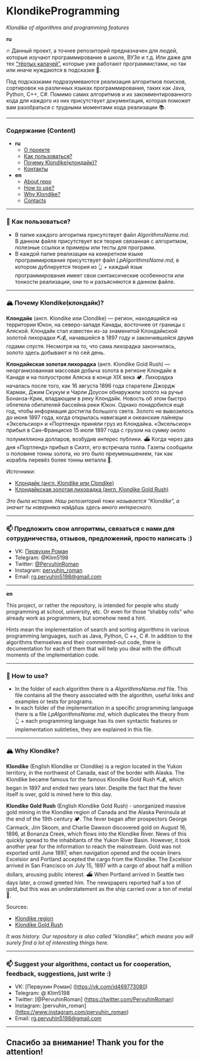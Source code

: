 <a name="о_проекте"></a> 
# KlondikeProgramming

*Klondike of algorithms and programming features*

**ru**

🔥 Данный проект, а точнее репозиторий предназначен для людей, которые изучают программирование в школе, ВУЗе и т.д. Или даже для тех [“тёртых калачей”](https://ru.wiktionary.org/wiki/%D1%82%D1%91%D1%80%D1%82%D1%8B%D0%B9_%D0%BA%D0%B0%D0%BB%D0%B0%D1%87), которые уже работают программистами, но так или иначе нуждаются в подсказке 📄.


Под подсказками подразумеваются реализация алгоритмов поисков, сортировок на различных языках программирования, таких как Java, Python, C++, C#. Помимо самих алгоритмов и их закомментированного кода для каждого из них присутствует документация, которая поможет вам разобраться с трудными моментами кода реализации 📚.

---

### Содержание (Content)

* **ru**
  * [О проекте](#о_проекте) 
  * [Как пользоваться?](#как_пользоваться)
  * [Почему Klondike(клондайк)?](#о_клондайке)
  * [Контакты](#контакты)
* **en**
  * [About repo](#about_project) 
  * [How to use?](#how_to_use)
  * [Why Klondike?](#about_klondike)
  * [Contacts](#contacts)

---
<a name="как_пользоваться"></a> 
### 📃 Как пользоваться?

* В папке каждого алгоритма присутствует файл *AlgorithmsName.md*. В данном файле присутствует вся теория связанная с алгоритмом, полезные ссылки и примеры или тесты для программ.
* В каждой папке реализации на конкретном языке программирования присутствует файл *LpAlgorithmsName.md*, в котором дублируется теория из 👆 + каждый язык программирования имеет свои синтаксические особенности или тонкости реализации, они то и разъясняются в данном файле.

---

<a name="о_клондайке"></a> 
### 🏔 Почему Klondike(клондайк)?


**Клондайк** (англ. Klondike или Clondike) — регион, находящийся на территории Юкон, на северо-западе Канады, восточнее от границы с Аляской. 
Клондайк стал известен из-за знаменитой Клондайкской золотой лихорадки ⛏💰, начавшейся в 1897 году и закончившейся двумя годами спустя. Несмотря на то, что сама лихорадка закончилась, золото здесь добывают и по сей день.
 
**Клондайкская золотая лихорадка** (англ. Klondike Gold Rush) — неорганизованная массовая добыча золота в регионе Клондайк в Канаде и на полуострове Аляска в конце XIX века 🏕.
Лихорадка началась после того, как 16 августа 1896 года старатели Джордж Кармак, Джим Скукум и Чарли Доусон обнаружили золото на ручье Бонанза-Крик, впадающем в реку Клондайк. Новость об этом быстро облетела обитателей бассейна реки Юкон. Однако понадобился ещё год, чтобы информация достигла большого света. Золото не вывозилось до июня 1897 года, когда открылась навигация и океанские лайнеры «Эксельсиор» и «Портленд» приняли груз из Клондайка. «Эксельсиор» прибыл в Сан-Франциско 15 июля 1897 года с грузом на сумму около полумиллиона долларов, возбудив интерес публики. ⛴ Когда через два дня «Портленд» прибыл в Сиэтл, его встречала толпа. Газеты сообщили о половине тонны золота, но это было преуменьшением, так как корабль перевёз более тонны металла 🚢.

Источники:
* [Клондайк (англ. Klondike или Clondike)](https://ru.wikipedia.org/wiki/%D0%9A%D0%BB%D0%BE%D0%BD%D0%B4%D0%B0%D0%B9%D0%BA_(%D1%80%D0%B5%D0%B3%D0%B8%D0%BE%D0%BD))
* [Клондайкская золотая лихорадка (англ. Klondike Gold Rush)](https://ru.wikipedia.org/wiki/%D0%9A%D0%BB%D0%BE%D0%BD%D0%B4%D0%B0%D0%B9%D0%BA%D1%81%D0%BA%D0%B0%D1%8F_%D0%B7%D0%BE%D0%BB%D0%BE%D1%82%D0%B0%D1%8F_%D0%BB%D0%B8%D1%85%D0%BE%D1%80%D0%B0%D0%B4%D0%BA%D0%B0)
 
*Это была история. Наш репозиторий тоже называется “Klondike”, а значит ты наверняка найдёшь здесь много интересного.*

---
<a name="контакты"></a> 
### 📫 Предложить свои алгоритмы, связаться с нами для сотрудничества, отзывов, предложений, просто написать :)


  * VK: [Первухин Роман](https://vk.com/id469773080)
  * Telegram: @Klim5198
  * Twitter: [@PervuhinRoman](https://twitter.com/PervuhinRoman)
  * Instagram: [pervuhin_roman](https://www.instagram.com/pervuhin_roman)
  * Email: rg.pervuhin5198@gmail.com

---
<a name="about_project"></a> 
**en**


This project, or rather the repository, is intended for people who study programming at school, university, etc. Or even for those “shabby rolls” who already work as programmers, but somehow need a hint.

Hints mean the implementation of search and sorting algorithms in various programming languages, such as Java, Python, C ++, C #. In addition to the algorithms themselves and their commented-out code, there is documentation for each of them that will help you deal with the difficult moments of the implementation code.

---

<a name="how_to_use"></a> 
### 📃 How to use?

* In the folder of each algorithm there is a *AlgorithmsName.md* file. This file contains all the theory associated with the algorithm, useful links and examples or tests for programs.
* In each folder of the implementation in a specific programming language there is a file *LpAlgorithmsName.md*, which duplicates the theory from 👆 + each programming language has its own syntactic features or implementation subtleties, they are explained in this file.

---
<a name="about_klondike"></a> 
### 🏔 Why Klondike?


**Klondike** (English Klondike or Clondike) is a region located in the Yukon territory, in the northwest of Canada, east of the border with Alaska.
The Klondike became famous for the famous Klondike Gold Rush ⛏💰, which began in 1897 and ended two years later. Despite the fact that the fever itself is over, gold is mined here to this day.
 
**Klondike Gold Rush** (English Klondike Gold Rush) - unorganized massive gold mining in the Klondike region of Canada and the Alaska Peninsula at the end of the 19th century 🏕.
The fever began after prospectors George Carmack, Jim Skoom, and Charlie Dawson discovered gold on August 16, 1896, at Bonanza Creek, which flows into the Klondike River. News of this quickly spread to the inhabitants of the Yukon River Basin. However, it took another year for the information to reach the mainstream. Gold was not exported until June 1897, when navigation opened and the ocean liners Excelsior and Portland accepted the cargo from the Klondike. The Excelsior arrived in San Francisco on July 15, 1897 with a cargo of about half a million dollars, arousing public interest. ⛴ When Portland arrived in Seattle two days later, a crowd greeted him. The newspapers reported half a ton of gold, but this was an understatement as the ship carried over a ton of metal 🚢.

Sources:
* [Klondike region](https://en.wikipedia.org/wiki/Klondike,_Yukon)
* [Klondike Gold Rush](https://en.wikipedia.org/wiki/Klondike_Gold_Rush)

*It was history. Our repository is also called “klondike”, which means you will surely find a lot of interesting things here.*

---
<a name="contacts"> </a>
### 📫 Suggest your algorithms, contact us for cooperation, feedback, suggestions, just write :)


  * VK: [Первухин Роман] (https://vk.com/id469773080)
  * Telegram: @ Klim5198
  * Twitter: [@PervuhinRoman] (https://twitter.com/PervuhinRoman)
  * Instagram: [pervuhin_roman] (https://www.instagram.com/pervuhin_roman)
  * Email: rg.pervuhin5198@gmail.com

---

## Спасибо за внимание! Thank you for the attention! ##
